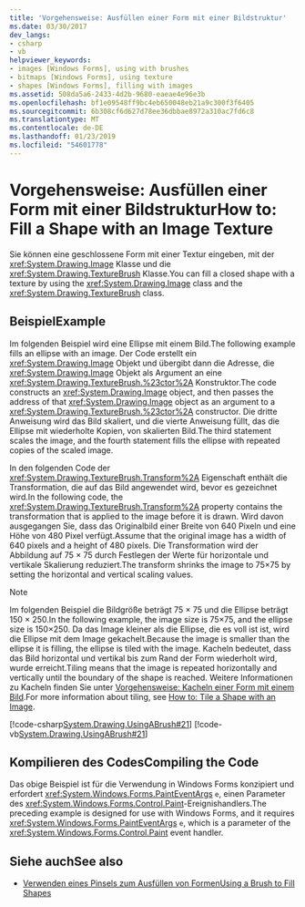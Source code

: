 ```yaml
---
title: 'Vorgehensweise: Ausfüllen einer Form mit einer Bildstruktur'
ms.date: 03/30/2017
dev_langs:
- csharp
- vb
helpviewer_keywords:
- images [Windows Forms], using with brushes
- bitmaps [Windows Forms], using texture
- shapes [Windows Forms], filling with images
ms.assetid: 508da5a6-2433-4d2b-9680-eaeae4e96e3b
ms.openlocfilehash: bf1e09548ff9bc4eb650048eb21a9c300f3f6405
ms.sourcegitcommit: 6b308cf6d627d78ee36dbbae8972a310ac7fd6c8
ms.translationtype: MT
ms.contentlocale: de-DE
ms.lasthandoff: 01/23/2019
ms.locfileid: "54601778"
---
```

# <a name="how-to-fill-a-shape-with-an-image-texture"></a><span data-ttu-id="df9e6-102">Vorgehensweise: Ausfüllen einer Form mit einer Bildstruktur</span><span class="sxs-lookup"><span data-stu-id="df9e6-102">How to: Fill a Shape with an Image Texture</span></span>
<span data-ttu-id="df9e6-103">Sie können eine geschlossene Form mit einer Textur eingeben, mit der <xref:System.Drawing.Image> Klasse und die <xref:System.Drawing.TextureBrush> Klasse.</span><span class="sxs-lookup"><span data-stu-id="df9e6-103">You can fill a closed shape with a texture by using the <xref:System.Drawing.Image> class and the <xref:System.Drawing.TextureBrush> class.</span></span>  
  
## <a name="example"></a><span data-ttu-id="df9e6-104">Beispiel</span><span class="sxs-lookup"><span data-stu-id="df9e6-104">Example</span></span>  
 <span data-ttu-id="df9e6-105">Im folgenden Beispiel wird eine Ellipse mit einem Bild.</span><span class="sxs-lookup"><span data-stu-id="df9e6-105">The following example fills an ellipse with an image.</span></span> <span data-ttu-id="df9e6-106">Der Code erstellt ein <xref:System.Drawing.Image> Objekt und übergibt dann die Adresse, die <xref:System.Drawing.Image> Objekt als Argument an eine <xref:System.Drawing.TextureBrush.%23ctor%2A> Konstruktor.</span><span class="sxs-lookup"><span data-stu-id="df9e6-106">The code constructs an <xref:System.Drawing.Image> object, and then passes the address of that <xref:System.Drawing.Image> object as an argument to a <xref:System.Drawing.TextureBrush.%23ctor%2A> constructor.</span></span> <span data-ttu-id="df9e6-107">Die dritte Anweisung wird das Bild skaliert, und die vierte Anweisung füllt, das die Ellipse mit wiederholte Kopien, von skalierten Bild.</span><span class="sxs-lookup"><span data-stu-id="df9e6-107">The third statement scales the image, and the fourth statement fills the ellipse with repeated copies of the scaled image.</span></span>  
  
 <span data-ttu-id="df9e6-108">In den folgenden Code der <xref:System.Drawing.TextureBrush.Transform%2A> Eigenschaft enthält die Transformation, die auf das Bild angewendet wird, bevor es gezeichnet wird.</span><span class="sxs-lookup"><span data-stu-id="df9e6-108">In the following code, the <xref:System.Drawing.TextureBrush.Transform%2A> property contains the transformation that is applied to the image before it is drawn.</span></span> <span data-ttu-id="df9e6-109">Wird davon ausgegangen Sie, dass das Originalbild einer Breite von 640 Pixeln und eine Höhe von 480 Pixel verfügt.</span><span class="sxs-lookup"><span data-stu-id="df9e6-109">Assume that the original image has a width of 640 pixels and a height of 480 pixels.</span></span> <span data-ttu-id="df9e6-110">Die Transformation wird der Abbildung auf 75 × 75 durch Festlegen der Werte für horizontale und vertikale Skalierung reduziert.</span><span class="sxs-lookup"><span data-stu-id="df9e6-110">The transform shrinks the image to 75×75 by setting the horizontal and vertical scaling values.</span></span>  
  
> [!NOTE]
>  <span data-ttu-id="df9e6-111">Im folgenden Beispiel die Bildgröße beträgt 75 × 75 und die Ellipse beträgt 150 × 250.</span><span class="sxs-lookup"><span data-stu-id="df9e6-111">In the following example, the image size is 75×75, and the ellipse size is 150×250.</span></span> <span data-ttu-id="df9e6-112">Da das Image kleiner als die Ellipse, die es voll ist ist, wird die Ellipse mit dem Image gekachelt.</span><span class="sxs-lookup"><span data-stu-id="df9e6-112">Because the image is smaller than the ellipse it is filling, the ellipse is tiled with the image.</span></span> <span data-ttu-id="df9e6-113">Kacheln bedeutet, dass das Bild horizontal und vertikal bis zum Rand der Form wiederholt wird, wurde erreicht.</span><span class="sxs-lookup"><span data-stu-id="df9e6-113">Tiling means that the image is repeated horizontally and vertically until the boundary of the shape is reached.</span></span> <span data-ttu-id="df9e6-114">Weitere Informationen zu Kacheln finden Sie unter [Vorgehensweise: Kacheln einer Form mit einem Bild](../../../../docs/framework/winforms/advanced/how-to-tile-a-shape-with-an-image.md).</span><span class="sxs-lookup"><span data-stu-id="df9e6-114">For more information about tiling, see [How to: Tile a Shape with an Image](../../../../docs/framework/winforms/advanced/how-to-tile-a-shape-with-an-image.md).</span></span>  
  
 [!code-csharp[System.Drawing.UsingABrush#21](../../../../samples/snippets/csharp/VS_Snippets_Winforms/System.Drawing.UsingABrush/CS/Class1.cs#21)]
 [!code-vb[System.Drawing.UsingABrush#21](../../../../samples/snippets/visualbasic/VS_Snippets_Winforms/System.Drawing.UsingABrush/VB/Class1.vb#21)]  
  
## <a name="compiling-the-code"></a><span data-ttu-id="df9e6-115">Kompilieren des Codes</span><span class="sxs-lookup"><span data-stu-id="df9e6-115">Compiling the Code</span></span>  
 <span data-ttu-id="df9e6-116">Das obige Beispiel ist für die Verwendung in Windows Forms konzipiert und erfordert <xref:System.Windows.Forms.PaintEventArgs> `e`, einen Parameter des <xref:System.Windows.Forms.Control.Paint>-Ereignishandlers.</span><span class="sxs-lookup"><span data-stu-id="df9e6-116">The preceding example is designed for use with Windows Forms, and it requires <xref:System.Windows.Forms.PaintEventArgs> `e`, which is a parameter of the <xref:System.Windows.Forms.Control.Paint> event handler.</span></span>  
  
## <a name="see-also"></a><span data-ttu-id="df9e6-117">Siehe auch</span><span class="sxs-lookup"><span data-stu-id="df9e6-117">See also</span></span>
- [<span data-ttu-id="df9e6-118">Verwenden eines Pinsels zum Ausfüllen von Formen</span><span class="sxs-lookup"><span data-stu-id="df9e6-118">Using a Brush to Fill Shapes</span></span>](../../../../docs/framework/winforms/advanced/using-a-brush-to-fill-shapes.md)
